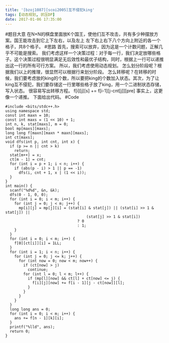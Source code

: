 ```yaml
---
title: '[bzoj1087][scoi2005]互不侵犯king'
tags: [动态规划, 状压DP]
date: 2017-01-06 17:35:00
---
```


#题目大意
在N×N的棋盘里面放K个国王，使他们互不攻击，共有多少种摆放方案。国王能攻击到它上下左右，以及左上
左下右上右下八个方向上附近的各一个格子，共8个格子。
#思路
首先，搜索可以放弃，因为这是一个计数问题，正解几乎不可能是搜索。
我们考虑这样一个决策过程：对于每一行，我们决定放哪些格子。这个决策过程很明显满足无后效性和最优子结构，同时，根据上一行可以递推出这一行的所有可行方案。
所以，我们考虑使用动态规划。
怎么划分阶段呢？根据我们以上的推理，很显然可以根据行来划分阶段。
怎么转移呢？在转移的时候，我们要考虑放的king的个数，所以要把king的个数加入状态。其次，为了让king互不侵犯，我们要存储这一行里哪些格子放了king，用一个二进制状态存储，写入状态。
很容易写出转移方程。
f[i][j][s] += f[i-1][j-cnt[j]][pre] 事实上，这更像一个递推。
下面给出代码。
#Code

```
#include <bits/stdc++.h>
using namespace std;
const int maxn = 10;
const int maxs = (1 << 10) + 1;
int n, k, stat[maxs], m = 0;
bool mp[maxs][maxs];
long long f[maxn][maxn * maxn][maxs];
int ct[maxs];
void dfs(int p, int cnt, int x) {
  if (p >= n || cnt > k)
    return;
  stat[m++] = x;
  ct[m - 1] = cnt;
  for (int i = p + 1; i < n; i++) {
    if (abs(p - i) > 1 || p == -1)
      dfs(i, cnt + 1, x | (1 << i));
  }
}
int main() {
  scanf("%d%d", &n, &k);
  dfs(0 - 1, 0, 0);
  for (int i = 0; i < m; i++) {
    for (int j = 0; j < m; j++) {
      mp[i][j] = mp[j][i] = (stat[i] & stat[j]) || (stat[i] >> 1 & stat[j]) ||
                                    (stat[j] >> 1 & stat[i])
                                ? 0
                                : 1;
    }
  }
  for (int i = 0; i < m; i++) {
    f[0][ct[i]][i] = 1LL;
  }
  for (int i = 1; i < n; i++) {
    for (int j = 0; j <= k; j++) {
      for (int now = 0; now < m; now++) {
        if (ct[now] > j)
          continue;
        for (int l = 0; l < m; l++) {
          if (mp[l][now] && ct[l] + ct[now] <= j) {
            f[i][j][now] += f[i - 1][j - ct[now]][l];
          }
        }
      }
    }
  }
  long long ans = 0;
  for (int i = 0; i < m; i++) {
    ans += f[n - 1][k][i];
  }
  printf("%lld", ans);
  return 0;
}

```